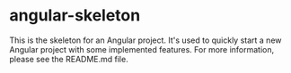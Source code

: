 # angular-skeleton
This is the skeleton for an Angular project. It's used to quickly start a new Angular project with some implemented features. For more information, please see the README.md file.
